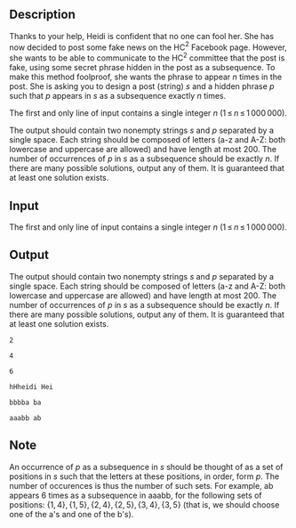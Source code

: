 ## Description

<div><p>Thanks to your help, Heidi is confident that no one can fool her. She has now decided to post some fake news on the HC<span class="tex-span"><sup class="upper-index">2</sup></span> Facebook page. However, she wants to be able to communicate to the HC<span class="tex-span"><sup class="upper-index">2</sup></span> committee that the post is fake, using some secret phrase hidden in the post as a subsequence. To make this method foolproof, she wants the phrase to appear <span class="tex-span"><i>n</i></span> times in the post. She is asking you to design a post (string) <span class="tex-span"><i>s</i></span> and a hidden phrase <span class="tex-span"><i>p</i></span> such that <span class="tex-span"><i>p</i></span> appears in <span class="tex-span"><i>s</i></span> as a subsequence exactly <span class="tex-span"><i>n</i></span> times.</p></div><div class="input-specification"><p>The first and only line of input contains a single integer <span class="tex-span"><i>n</i></span> (<span class="tex-span">1 ≤ <i>n</i> ≤ 1 000 000</span>).</p></div><div class="output-specification"><p>The output should contain two nonempty strings <span class="tex-span"><i>s</i></span> and <span class="tex-span"><i>p</i></span> separated by a single space. Each string should be composed of letters (<span class="tex-font-style-tt">a</span>-<span class="tex-font-style-tt">z</span> and <span class="tex-font-style-tt">A</span>-<span class="tex-font-style-tt">Z</span>: both lowercase and uppercase are allowed) and have length at most <span class="tex-span">200</span>. The number of occurrences of <span class="tex-span"><i>p</i></span> in <span class="tex-span"><i>s</i></span> as a subsequence should be exactly <span class="tex-span"><i>n</i></span>. If there are many possible solutions, output any of them. It is guaranteed that at least one solution exists.</p></div>

## Input

<p>The first and only line of input contains a single integer <span class="tex-span"><i>n</i></span> (<span class="tex-span">1 ≤ <i>n</i> ≤ 1 000 000</span>).</p>

## Output

<p>The output should contain two nonempty strings <span class="tex-span"><i>s</i></span> and <span class="tex-span"><i>p</i></span> separated by a single space. Each string should be composed of letters (<span class="tex-font-style-tt">a</span>-<span class="tex-font-style-tt">z</span> and <span class="tex-font-style-tt">A</span>-<span class="tex-font-style-tt">Z</span>: both lowercase and uppercase are allowed) and have length at most <span class="tex-span">200</span>. The number of occurrences of <span class="tex-span"><i>p</i></span> in <span class="tex-span"><i>s</i></span> as a subsequence should be exactly <span class="tex-span"><i>n</i></span>. If there are many possible solutions, output any of them. It is guaranteed that at least one solution exists.</p>





```input1
2

```




```input2
4

```




```input3
6

```




```output1
hHheidi Hei
```




```output2
bbbba ba
```




```output3
aaabb ab
```



## Note

<p>An occurrence of <span class="tex-span"><i>p</i></span> as a subsequence in <span class="tex-span"><i>s</i></span> should be thought of as a set of positions in <span class="tex-span"><i>s</i></span> such that the letters at these positions, in order, form <span class="tex-span"><i>p</i></span>. The number of occurences is thus the number of such sets. For example, <span class="tex-font-style-tt">ab</span> appears 6 times as a subsequence in <span class="tex-font-style-tt">aaabb</span>, for the following sets of positions: <span class="tex-span">{1, 4}, {1, 5}, {2, 4}, {2, 5}, {3, 4}, {3, 5}</span> (that is, we should choose one of the <span class="tex-font-style-tt">a</span>'s and one of the <span class="tex-font-style-tt">b</span>'s).</p>
